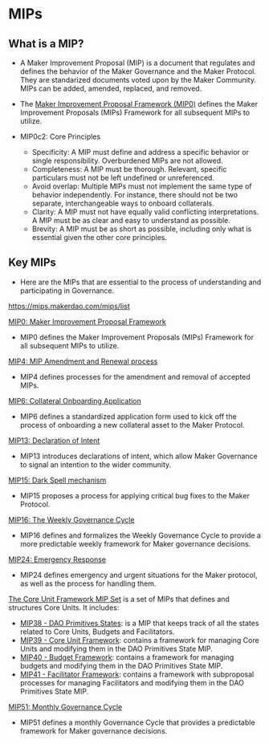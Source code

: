 # MIPs 

## What is a MIP?

- A Maker Improvement Proposal (MIP) is a document that regulates and defines the behavior of the Maker Governance and the Maker Protocol. They are standarized documents voted upon by the Maker Community. MIPs can be added, amended, replaced, and removed.
- The [Maker Improvement Proposal Framework (MIP0)](https://mips.makerdao.com/mips/details/MIP0) defines the Maker Improvement Proposals (MIPs) Framework for all subsequent MIPs to utilize.

- MIP0c2: Core Principles
	- Specificity: A MIP must define and address a specific behavior or single responsibility. Overburdened MIPs are not allowed.
	- Completeness: A MIP must be thorough. Relevant, specific particulars must not be left undefined or unreferenced.
	- Avoid overlap: Multiple MIPs must not implement the same type of behavior independently. For instance, there should not be two separate, interchangeable ways to onboard collaterals.
	- Clarity: A MIP must not have equally valid conflicting interpretations. A MIP must be as clear and easy to understand as possible.
	- Brevity: A MIP must be as short as possible, including only what is essential given the other core principles.

## Key MIPs

- Here are the MIPs that are essential to the process of understanding and participating in Governance.

https://mips.makerdao.com/mips/list


[MIP0: Maker Improvement Proposal Framework](https://mips.makerdao.com/mips/details/MIP0)

- MIP0 defines the Maker Improvement Proposals (MIPs) Framework for all subsequent MIPs to utilize.

[MIP4: MIP Amendment and Renewal process](https://mips.makerdao.com/mips/details/MIP4)

- MIP4 defines processes for the amendment and removal of accepted MIPs.

[MIP6: Collateral Onboarding Application](https://mips.makerdao.com/mips/details/MIP6)

- MIP6 defines a standardized application form used to kick off the process of onboarding a new collateral asset to the Maker Protocol.

[MIP13: Declaration of Intent](https://mips.makerdao.com/mips/details/MIP13)

- MIP13 introduces declarations of intent, which allow Maker Governance to signal an intention to the wider community.

[MIP15: Dark Spell mechanism](https://mips.makerdao.com/mips/details/MIP15)

- MIP15 proposes a process for applying critical bug fixes to the Maker Protocol.

[MIP16: The Weekly Governance Cycle](https://mips.makerdao.com/mips/details/MIP16)

- MIP16 defines and formalizes the Weekly Governance Cycle to provide a more predictable weekly framework for Maker governance decisions.

[MIP24: Emergency Response](https://mips.makerdao.com/mips/details/MIP24)

- MIP24 defines emergency and urgent situations for the Maker protocol, as well as the process for handling them.

[The Core Unit Framework MIP Set](https://mips.makerdao.com/mips/list?mipsetMode=true) is a set of MIPs that defines and structures Core Units. It includes:

- [MIP38 - DAO Primitives States](https://mips.makerdao.com/mips/details/MIP38): is a MIP that keeps track of all the states related to Core Units, Budgets and Facilitators.
- [MIP39 - Core Unit Framework](https://mips.makerdao.com/mips/details/MIP39): contains a framework for managing Core Units and modifying them in the DAO Primitives State MIP.
- [MIP40 - Budget Framework](https://mips.makerdao.com/mips/details/MIP40): contains a framework for managing budgets and modifying them in the DAO Primitives State MIP.
- [MIP41 - Facilitator Framework](https://mips.makerdao.com/mips/details/MIP41): contains a framework with subproposal processes for managing Facilitators and modifying them in the DAO Primitives State MIP.

[MIP51: Monthly Governance Cycle](https://mips.makerdao.com/mips/details/MIP51)

- MIP51 defines a monthly Governance Cycle that provides a predictable framework for Maker governance decisions.
